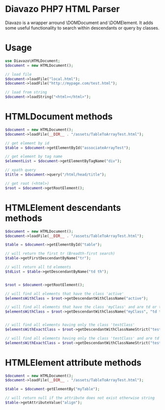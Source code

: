 # Diavazo PHP7 HTML Parser

Diavazo is a wrapper arround \DOMDocument and \DOMElement. It adds some useful functionality to search 
within descendants or query by classes.


# Usage
````php
use Diavazo\HTMLDocument;
$document = new HTMLDocument();

// load file
$document->loadFile("local.html");
$document->loadFile("http://mypage.com/test.html");

// load from string
$document->loadString("<html></html>");

````

# HTMLDocument methods
````php
$document = new HTMLDocument();
$document->loadFile(__DIR__ . "/assets/TableToArrayTest.html");

// get element by id
$table = $document->getElementById("associateArrayTest");

// get element by tag name
$elementList = $document->getElementByTagName("div");

// xpath query
$title = $document->query("/html/head/title");

// get root (<html>)
$root = $document->getRootElement();
````


# HTMLElement descendants methods
````php
$document = new HTMLDocument();
$document->loadFile(__DIR__ . "/assets/TableToArrayTest.html");

$table = $document->getElementById("table");

// will return the first tr (Breadth-first search)
$table->getFirstDescendantByName("tr");

// will return all td elements
$tdList = $table->getDescendantByName("td th");


$root = $document->getRootElement();

// will find all elements that have the class 'active'
$elementsWithClass = $root->getDescendantWithClassName("active");

// will find all elements that have the class 'myClass' and are td or th elements
$elementsWithClass = $root->getDescendantWithClassName("myClass", "td th");


// will find all elements having only the class 'testClass'
$elementsWithExactClass = $root->getDescendantWithClassNameStrict("testClass");

// will find all elements having only the class 'testClass' and are td or th elements
$elementsWithExactClass = $root->getDescendantWithClassNameStrict("testClass", "td th");

````

# HTMLElement attribute methods
````php
$document = new HTMLDocument();
$document->loadFile(__DIR__ . "/assets/TableToArrayTest.html");

$table = $document-getElementBy("myTable");

// will return null if the attribute does not exist otherwise string
$table->getAttributeValue("align");


````